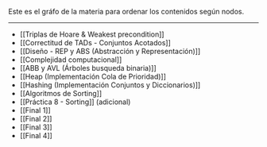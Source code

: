Este es el gráfo de la materia para ordenar los contenidos según nodos.
***
* [[Triplas de Hoare & Weakest precondition]] 
* [[Correctitud de TADs - Conjuntos Acotados]]
* [[Diseño - REP y ABS (Abstracción y Representación)]]
* [[Complejidad computacional]]
* [[ABB y AVL (Árboles busqueda binaria)]]
* [[Heap (Implementación Cola de Prioridad)]]
* [[Hashing (Implementación Conjuntos y Diccionarios)]]
* [[Algoritmos de Sorting]]
* [[Práctica 8 - Sorting]] (adicional)
* [[Final 1]]
* [[Final 2]]
* [[Final 3]]
* [[Final 4]]

 


